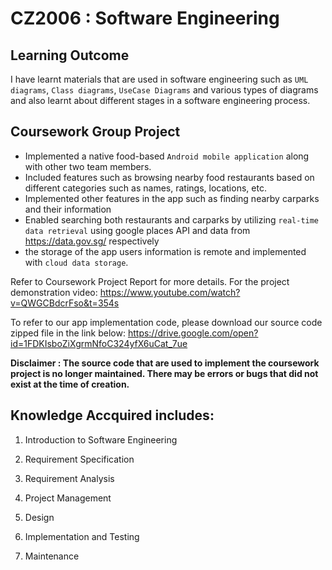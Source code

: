# CZ2006 : Software Engineering

## Learning Outcome
I have learnt materials that are used in software engineering such as ``UML diagrams``, ``Class diagrams``, ``UseCase Diagrams`` and
various types of diagrams and also learnt about different stages in a software engineering process.

## Coursework Group Project

- Implemented  a native food-based ``Android mobile application`` along with other two team members.  
- Included features such as browsing nearby food restaurants based on different categories such as names, ratings, locations, etc. 
- Implemented other features in the app such as finding nearby carparks and their information 
- Enabled searching both restaurants and carparks by utilizing ``real-time data retrieval`` using google places API and data from https://data.gov.sg/ respectively 
- the storage of the app users information is remote and implemented with ``cloud data storage``.

Refer to Coursework Project Report for more details. 
For the project demonstration video: 
https://www.youtube.com/watch?v=QWGCBdcrFso&t=354s

To refer to our app implementation code, please download our source code zipped file in the link below:
https://drive.google.com/open?id=1FDKIsboZiXgrmNfoC324yfX6uCat_7ue

**Disclaimer : The source code that are used to implement the coursework project is no longer maintained. There may be errors or bugs that did not exist at the time of creation.**

## Knowledge Accquired includes:

1. Introduction to Software Engineering

2. Requirement Specification

3. Requirement Analysis

4. Project Management

5. Design

6. Implementation and Testing

7. Maintenance
